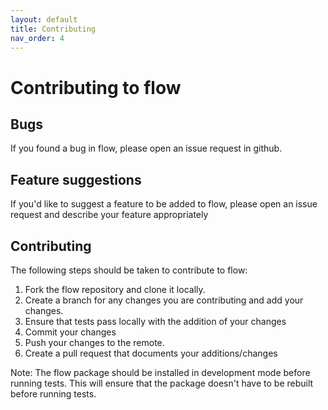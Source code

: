 ```yaml
---
layout: default
title: Contributing
nav_order: 4
---
```


# Contributing to flow

## Bugs

If you found a bug in flow, please open an issue request in github.

## Feature suggestions

If you'd like to suggest a feature to be added to flow, please open an issue request and describe your feature appropriately

## Contributing

The following steps should be taken to contribute to flow:

1. Fork the flow repository and clone it locally.
2. Create a branch for any changes you are contributing and add your changes.
3. Ensure that tests pass locally with the addition of your changes
4. Commit your changes
5. Push your changes to the remote.
6. Create a pull request that documents your additions/changes

Note: The flow package should be installed in development mode before running tests. This will ensure that the package doesn't have to be rebuilt before running tests.
